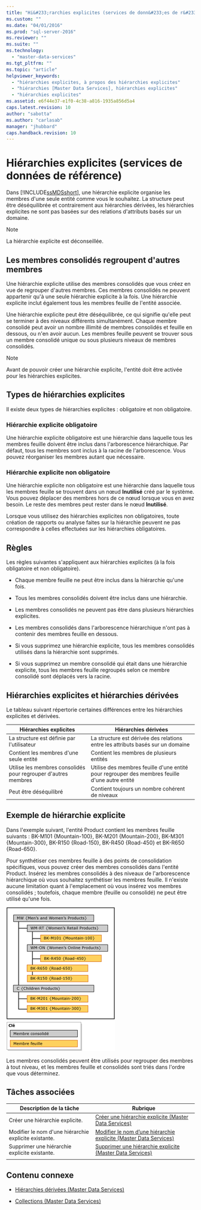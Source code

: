 ```yaml
---
title: "Hi&#233;rarchies explicites (services de donn&#233;es de r&#233;f&#233;rence) | Microsoft Docs"
ms.custom: ""
ms.date: "04/01/2016"
ms.prod: "sql-server-2016"
ms.reviewer: ""
ms.suite: ""
ms.technology: 
  - "master-data-services"
ms.tgt_pltfrm: ""
ms.topic: "article"
helpviewer_keywords: 
  - "hiérarchies explicites, à propos des hiérarchies explicites"
  - "hiérarchies [Master Data Services], hiérarchies explicites"
  - "hiérarchies explicites"
ms.assetid: e6f44e37-e1f0-4c38-a816-1935a856d5a4
caps.latest.revision: 10
author: "sabotta"
ms.author: "carlasab"
manager: "jhubbard"
caps.handback.revision: 10
---
```

# Hi&#233;rarchies explicites (services de donn&#233;es de r&#233;f&#233;rence)
  Dans [!INCLUDE[ssMDSshort](../includes/ssmdsshort-md.md)], une hiérarchie explicite organise les membres d'une seule entité comme vous le souhaitez. La structure peut être déséquilibrée et contrairement aux hiérarchies dérivées, les hiérarchies explicites ne sont pas basées sur des relations d'attributs basés sur un domaine.  
  
> [!NOTE]  
>  La hiérarchie explicite est déconseillée.  
  
## Les membres consolidés regroupent d'autres membres  
 Une hiérarchie explicite utilise des membres consolidés que vous créez en vue de regrouper d'autres membres. Ces membres consolidés ne peuvent appartenir qu'à une seule hiérarchie explicite à la fois. Une hiérarchie explicite inclut également tous les membres feuille de l'entité associée.  
  
 Une hiérarchie explicite peut être déséquilibrée, ce qui signifie qu'elle peut se terminer à des niveaux différents simultanément. Chaque membre consolidé peut avoir un nombre illimité de membres consolidés et feuille en dessous, ou n'en avoir aucun. Les membres feuille peuvent se trouver sous un membre consolidé unique ou sous plusieurs niveaux de membres consolidés.  
  
> [!NOTE]  
>  Avant de pouvoir créer une hiérarchie explicite, l'entité doit être activée pour les hiérarchies explicites.  
  
## Types de hiérarchies explicites  
 Il existe deux types de hiérarchies explicites : obligatoire et non obligatoire.  
  
### Hiérarchie explicite obligatoire  
 Une hiérarchie explicite obligatoire est une hiérarchie dans laquelle tous les membres feuille doivent être inclus dans l'arborescence hiérarchique. Par défaut, tous les membres sont inclus à la racine de l'arborescence. Vous pouvez réorganiser les membres autant que nécessaire.  
  
### Hiérarchie explicite non obligatoire  
 Une hiérarchie explicite non obligatoire est une hiérarchie dans laquelle tous les membres feuille se trouvent dans un nœud **Inutilisé** créé par le système. Vous pouvez déplacer des membres hors de ce nœud lorsque vous en avez besoin. Le reste des membres peut rester dans le nœud **Inutilisé**.  
  
 Lorsque vous utilisez des hiérarchies explicites non obligatoires, toute création de rapports ou analyse faites sur la hiérarchie peuvent ne pas correspondre à celles effectuées sur les hiérarchies obligatoires.  
  
## Règles  
 Les règles suivantes s'appliquent aux hiérarchies explicites (à la fois obligatoire et non obligatoire).  
  
-   Chaque membre feuille ne peut être inclus dans la hiérarchie qu'une fois.  
  
-   Tous les membres consolidés doivent être inclus dans une hiérarchie.  
  
-   Les membres consolidés ne peuvent pas être dans plusieurs hiérarchies explicites.  
  
-   Les membres consolidés dans l'arborescence hiérarchique n'ont pas à contenir des membres feuille en dessous.  
  
-   Si vous supprimez une hiérarchie explicite, tous les membres consolidés utilisés dans la hiérarchie sont supprimés.  
  
-   Si vous supprimez un membre consolidé qui était dans une hiérarchie explicite, tous les membres feuille regroupés selon ce membre consolidé sont déplacés vers la racine.  
  
## Hiérarchies explicites et hiérarchies dérivées  
 Le tableau suivant répertorie certaines différences entre les hiérarchies explicites et dérivées.  
  
|Hiérarchies explicites|Hiérarchies dérivées|  
|--------------------------|-------------------------|  
|La structure est définie par l'utilisateur|La structure est dérivée des relations entre les attributs basés sur un domaine|  
|Contient les membres d'une seule entité|Contient les membres de plusieurs entités|  
|Utilise les membres consolidés pour regrouper d'autres membres|Utilise des membres feuille d'une entité pour regrouper des membres feuille d'une autre entité|  
|Peut être déséquilibré|Contient toujours un nombre cohérent de niveaux|  
  
## Exemple de hiérarchie explicite  
 Dans l'exemple suivant, l'entité Product contient les membres feuille suivants : BK-M101 {Mountain-100}, BK-M201 {Mountain-200}, BK-M301 {Mountain-300}, BK-R150 {Road-150}, BK-R450 {Road-450} et BK-R650 {Road-650}.  
  
 Pour synthétiser ces membres feuille à des points de consolidation spécifiques, vous pouvez créer des membres consolidés dans l'entité Product. Insérez les membres consolidés à des niveaux de l'arborescence hiérarchique où vous souhaitez synthétiser les membres feuille. Il n'existe aucune limitation quant à l'emplacement où vous insérez vos membres consolidés ; toutefois, chaque membre (feuille ou consolidé) ne peut être utilisé qu'une fois.  
  
 ![Exemple de hiérarchie explicite Mountain Bike](../master-data-services/media/mds-conc-explicit-hierarchy.gif "Exemple de hiérarchie explicite Mountain Bike")  
  
 Les membres consolidés peuvent être utilisés pour regrouper des membres à tout niveau, et les membres feuille et consolidés sont triés dans l'ordre que vous déterminez.  
  
## Tâches associées  
  
|Description de la tâche|Rubrique|  
|----------------------|-----------|  
|Créer une hiérarchie explicite.|[Créer une hiérarchie explicite &#40;Master Data Services&#41;](../master-data-services/create-an-explicit-hierarchy-master-data-services.md)|  
|Modifier le nom d'une hiérarchie explicite existante.|[Modifier le nom d’une hiérarchie explicite &#40;Master Data Services&#41;](../master-data-services/change-an-explicit-hierarchy-name-master-data-services.md)|  
|Supprimer une hiérarchie explicite existante.|[Supprimer une hiérarchie explicite &#40;Master Data Services&#41;](../master-data-services/delete-an-explicit-hierarchy-master-data-services.md)|  
|||  
  
## Contenu connexe  
  
-   [Hiérarchies dérivées &#40;Master Data Services&#41;](../master-data-services/derived-hierarchies-master-data-services.md)  
  
-   [Collections &#40;Master Data Services&#41;](../master-data-services/collections-master-data-services.md)  
  
  